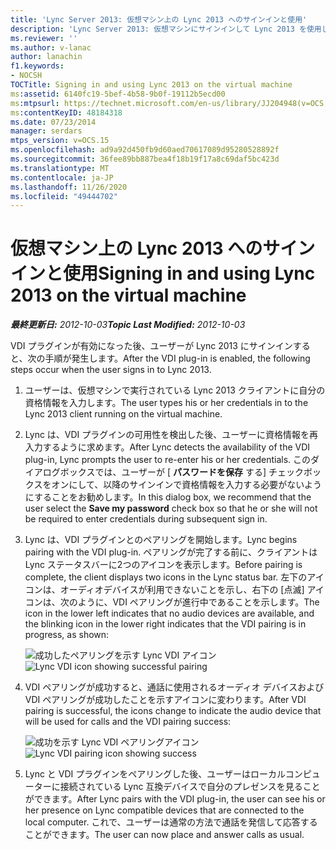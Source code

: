 ```yaml
---
title: 'Lync Server 2013: 仮想マシン上の Lync 2013 へのサインインと使用'
description: 'Lync Server 2013: 仮想マシンにサインインして Lync 2013 を使用します。'
ms.reviewer: ''
ms.author: v-lanac
author: lanachin
f1.keywords:
- NOCSH
TOCTitle: Signing in and using Lync 2013 on the virtual machine
ms:assetid: 6140fc19-5bef-4b58-9b0f-19112b5ecd00
ms:mtpsurl: https://technet.microsoft.com/en-us/library/JJ204948(v=OCS.15)
ms:contentKeyID: 48184318
ms.date: 07/23/2014
manager: serdars
mtps_version: v=OCS.15
ms.openlocfilehash: ad9a92d450fb9d60aed70617089d95280528892f
ms.sourcegitcommit: 36fee89bb887bea4f18b19f17a8c69daf5bc423d
ms.translationtype: MT
ms.contentlocale: ja-JP
ms.lasthandoff: 11/26/2020
ms.locfileid: "49444702"
---
```

# <a name="signing-in-and-using-lync-2013-on-the-virtual-machine"></a><span data-ttu-id="f6831-103">仮想マシン上の Lync 2013 へのサインインと使用</span><span class="sxs-lookup"><span data-stu-id="f6831-103">Signing in and using Lync 2013 on the virtual machine</span></span>

<div data-xmlns="http://www.w3.org/1999/xhtml">

<div class="topic" data-xmlns="http://www.w3.org/1999/xhtml" data-msxsl="urn:schemas-microsoft-com:xslt" data-cs="https://msdn.microsoft.com/">

<div data-asp="https://msdn2.microsoft.com/asp">



</div>

<div id="mainSection">

<div id="mainBody"><span data-ttu-id="f6831-104">

<span> </span></span><span class="sxs-lookup"><span data-stu-id="f6831-104">

<span> </span></span></span>

<span data-ttu-id="f6831-105">_**最終更新日:** 2012-10-03_</span><span class="sxs-lookup"><span data-stu-id="f6831-105">_**Topic Last Modified:** 2012-10-03_</span></span>

<span data-ttu-id="f6831-106">VDI プラグインが有効になった後、ユーザーが Lync 2013 にサインインすると、次の手順が発生します。</span><span class="sxs-lookup"><span data-stu-id="f6831-106">After the VDI plug-in is enabled, the following steps occur when the user signs in to Lync 2013.</span></span>

1.  <span data-ttu-id="f6831-107">ユーザーは、仮想マシンで実行されている Lync 2013 クライアントに自分の資格情報を入力します。</span><span class="sxs-lookup"><span data-stu-id="f6831-107">The user types his or her credentials in to the Lync 2013 client running on the virtual machine.</span></span>

2.  <span data-ttu-id="f6831-108">Lync は、VDI プラグインの可用性を検出した後、ユーザーに資格情報を再入力するように求めます。</span><span class="sxs-lookup"><span data-stu-id="f6831-108">After Lync detects the availability of the VDI plug-in, Lync prompts the user to re-enter his or her credentials.</span></span> <span data-ttu-id="f6831-109">このダイアログボックスでは、ユーザーが [ **パスワードを保存** する] チェックボックスをオンにして、以降のサインインで資格情報を入力する必要がないようにすることをお勧めします。</span><span class="sxs-lookup"><span data-stu-id="f6831-109">In this dialog box, we recommend that the user select the **Save my password** check box so that he or she will not be required to enter credentials during subsequent sign in.</span></span>

3.  <span data-ttu-id="f6831-110">Lync は、VDI プラグインとのペアリングを開始します。</span><span class="sxs-lookup"><span data-stu-id="f6831-110">Lync begins pairing with the VDI plug-in.</span></span> <span data-ttu-id="f6831-111">ペアリングが完了する前に、クライアントは Lync ステータスバーに2つのアイコンを表示します。</span><span class="sxs-lookup"><span data-stu-id="f6831-111">Before pairing is complete, the client displays two icons in the Lync status bar.</span></span> <span data-ttu-id="f6831-112">左下のアイコンは、オーディオデバイスが利用できないことを示し、右下の [点滅] アイコンは、次のように、VDI ペアリングが進行中であることを示します。</span><span class="sxs-lookup"><span data-stu-id="f6831-112">The icon in the lower left indicates that no audio devices are available, and the blinking icon in the lower right indicates that the VDI pairing is in progress, as shown:</span></span>
    
    <span data-ttu-id="f6831-113">![成功したペアリングを示す Lync VDI アイコン](images/JJ204948.303d618c-4bc8-41c4-8553-2475de0d395e(OCS.15).png "成功したペアリングを示す Lync VDI アイコン")</span><span class="sxs-lookup"><span data-stu-id="f6831-113">![Lync VDI icon showing successful pairing](images/JJ204948.303d618c-4bc8-41c4-8553-2475de0d395e(OCS.15).png "Lync VDI icon showing successful pairing")</span></span>  

4.  <span data-ttu-id="f6831-114">VDI ペアリングが成功すると、通話に使用されるオーディオ デバイスおよび VDI ペアリングが成功したことを示すアイコンに変わります。</span><span class="sxs-lookup"><span data-stu-id="f6831-114">After VDI pairing is successful, the icons change to indicate the audio device that will be used for calls and the VDI pairing success:</span></span>
    
    <span data-ttu-id="f6831-115">![成功を示す Lync VDI ペアリングアイコン](images/JJ204948.57be3387-a3e5-4949-831e-f5ff9fcc5598(OCS.15).png "成功を示す Lync VDI ペアリングアイコン")</span><span class="sxs-lookup"><span data-stu-id="f6831-115">![Lync VDI pairing icon showing success](images/JJ204948.57be3387-a3e5-4949-831e-f5ff9fcc5598(OCS.15).png "Lync VDI pairing icon showing success")</span></span>  

5.  <span data-ttu-id="f6831-116">Lync と VDI プラグインをペアリングした後、ユーザーはローカルコンピューターに接続されている Lync 互換デバイスで自分のプレゼンスを見ることができます。</span><span class="sxs-lookup"><span data-stu-id="f6831-116">After Lync pairs with the VDI plug-in, the user can see his or her presence on Lync compatible devices that are connected to the local computer.</span></span> <span data-ttu-id="f6831-117">これで、ユーザーは通常の方法で通話を発信して応答することができます。</span><span class="sxs-lookup"><span data-stu-id="f6831-117">The user can now place and answer calls as usual.</span></span>

<span data-ttu-id="f6831-118"></div>

<span> </span>

</div>

</div>

</span><span class="sxs-lookup"><span data-stu-id="f6831-118"></div>

<span> </span>

</div>

</div>

</span></span></div>

